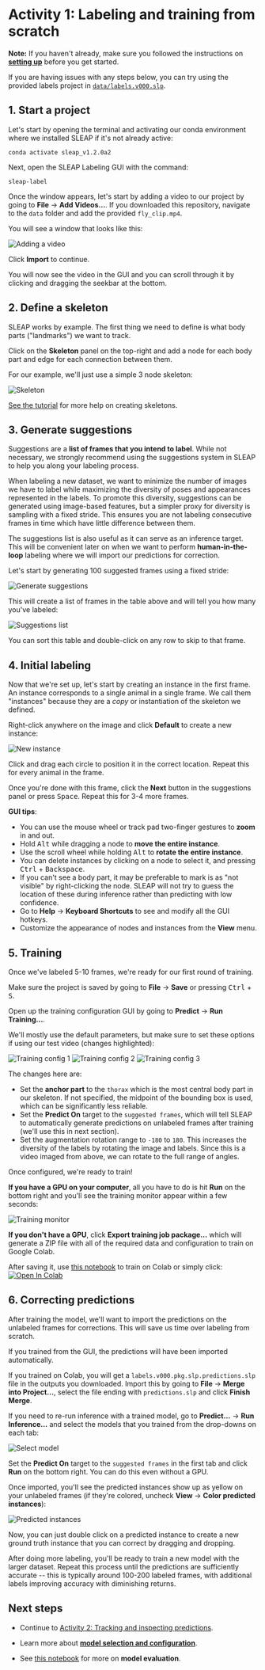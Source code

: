 # Activity 1: Labeling and training from scratch

**Note:** If you haven't already, make sure you followed the instructions on **[setting up](setup.md)** before you get started.

If you are having issues with any steps below, you can try using the provided labels project in [`data/labels.v000.slp`](data/labels.v000.slp).

## 1. Start a project

Let's start by opening the terminal and activating our conda environment where we installed SLEAP if it's not already active:
```
conda activate sleap_v1.2.0a2
```

Next, open the SLEAP Labeling GUI with the command:
```
sleap-label
```

Once the window appears, let's start by adding a video to our project by going to **File** → **Add Videos...**. If you downloaded this repository, navigate to the `data` folder and add the provided `fly_clip.mp4`.

You will see a window that looks like this:

![Adding a video](images/add-video.png)

Click **Import** to continue.

You will now see the video in the GUI and you can scroll through it by clicking and dragging the seekbar at the bottom.

## 2. Define a skeleton

SLEAP works by example. The first thing we need to define is what body parts ("landmarks") we want to track.

Click on the **Skeleton** panel on the top-right and add a node for each body part and edge for each connection between them.

For our example, we'll just use a simple 3 node skeleton:

![Skeleton](images/skeleton.png)

[See the tutorial](https://sleap.ai/tutorials/new-project.html#creating-a-skeleton) for more help on creating skeletons.

## 3. Generate suggestions

Suggestions are a **list of frames that you intend to label**. While not necessary, we strongly recommend using the suggestions system in SLEAP to help you along your labeling process.

When labeling a new dataset, we want to minimize the number of images we have to label while maximizing the diversity of poses and appearances represented in the labels. To promote this diversity, suggestions can be generated using image-based features, but a simpler proxy for diversity is sampling with a fixed stride. This ensures you are not labeling consecutive frames in time which have little difference between them.

The suggestions list is also useful as it can serve as an inference target. This will be convenient later on when we want to perform **human-in-the-loop** labeling where we will import our predictions for correction.

Let's start by generating 100 suggested frames using a fixed stride:

![Generate suggestions](images/generate-suggestions.png)

This will create a list of frames in the table above and will tell you how many you've labeled:

![Suggestions list](images/suggestions-list.png)

You can sort this table and double-click on any row to skip to that frame.

## 4. Initial labeling

Now that we're set up, let's start by creating an instance in the first frame. An instance corresponds to a single animal in a single frame. We call them "instances" because they are a *copy* or instantiation of the skeleton we defined.

Right-click anywhere on the image and click **Default** to create a new instance:

![New instance](images/new-instance.png)

Click and drag each circle to position it in the correct location. Repeat this for every animal in the frame.

Once you're done with this frame, click the **Next** button in the suggestions panel or press <kbd>Space</kbd>. Repeat this for 3-4 more frames.

**GUI tips**:
- You can use the mouse wheel or track pad two-finger gestures to **zoom** in and out.
- Hold <kbd>Alt</kbd> while dragging a node to **move the entire instance**.
- Use the scroll wheel while holding <kbd>Alt</kbd> to **rotate the entire instance**.
- You can delete instances by clicking on a node to select it, and pressing <kbd>Ctrl</kbd> + <kbd>Backspace</kbd>.
- If you can't see a body part, it may be preferable to mark is as "not visible" by right-clicking the node. SLEAP will not try to guess the location of these during inference rather than predicting with low confidence.
- Go to **Help** → **Keyboard Shortcuts** to see and modify all the GUI hotkeys.
- Customize the appearance of nodes and instances from the **View** menu.

## 5. Training

Once we've labeled 5-10 frames, we're ready for our first round of training.

Make sure the project is saved by going to **File** → **Save** or pressing <kbd>Ctrl</kbd> + <kbd>S</kbd>.

Open up the training configuration GUI by going to **Predict** → **Run Training...**.

We'll mostly use the default parameters, but make sure to set these options if using our test video (changes highlighted):

![Training config 1](images/training-config1.png)
![Training config 2](images/training-config2.png)
![Training config 3](images/training-config3.png)

The changes here are:
- Set the **anchor part** to the `thorax` which is the most central body part in our skeleton. If not specified, the midpoint of the bounding box is used, which can be significantly less reliable.
- Set the **Predict On** target to the `suggested frames`, which will tell SLEAP to automatically generate predictions on unlabeled frames after training (we'll use this in next section).
- Set the augmentation rotation range to `-180` to `180`. This increases the diversity of the labels by rotating the image and labels. Since this is a video imaged from above, we can rotate to the full range of angles.

Once configured, we're ready to train!

**If you have a GPU on your computer**, all you have to do is hit **Run** on the bottom right and you'll see the training monitor appear within a few seconds:

![Training monitor](images/training-monitor.png)

**If you don't have a GPU**, click **Export training job package...** which will generate a ZIP file with all of the required data and configuration to train on Google Colab.

After saving it, use [this notebook](sleap_colab_workflow.ipynb) to train on Colab or simply click: <a href="https://colab.research.google.com/github/talmolab/sleap-tutorial-uo/blob/main/sleap_colab_workflow.ipynb" target="_parent"><img src="https://colab.research.google.com/assets/colab-badge.svg" alt="Open In Colab"/></a>

## 6. Correcting predictions

After training the model, we'll want to import the predictions on the unlabeled frames for corrections. This will save us time over labeling from scratch.

If you trained from the GUI, the predictions will have been imported automatically.

If you trained on Colab, you will get a `labels.v000.pkg.slp.predictions.slp` file in the outputs you downloaded. Import this by going to **File** → **Merge into Project...**, select the file ending with `predictions.slp` and click **Finish Merge**.

If you need to re-run inference with a trained model, go to **Predict...** → **Run Inference...** and select the models that you trained from the drop-downs on each tab:

![Select model](images/select-model.png)

Set the **Predict On** target to the `suggested frames` in the first tab and click **Run** on the bottom right. You can do this even without a GPU.

Once imported, you'll see the predicted instances show up as yellow on your unlabeled frames (if they're colored, uncheck **View** → **Color predicted instances**):

![Predicted instances](images/predicted-instances.png)

Now, you can just double click on a predicted instance to create a new ground truth instance that you can correct by dragging and dropping.

After doing more labeling, you'll be ready to train a new model with the larger dataset. Repeat this process until the predictions are sufficiently accurate -- this is typically around 100-200 labeled frames, with additional labels improving accuracy with diminishing returns.

## Next steps

- Continue to [Activity 2: Tracking and inspecting predictions](inference.md).

- Learn more about [**model selection and configuration**](https://sleap.ai/guides/choosing-models.html).

- See [this notebook](https://sleap.ai/notebooks/Model_evaluation.html) for more on **model evaluation**.